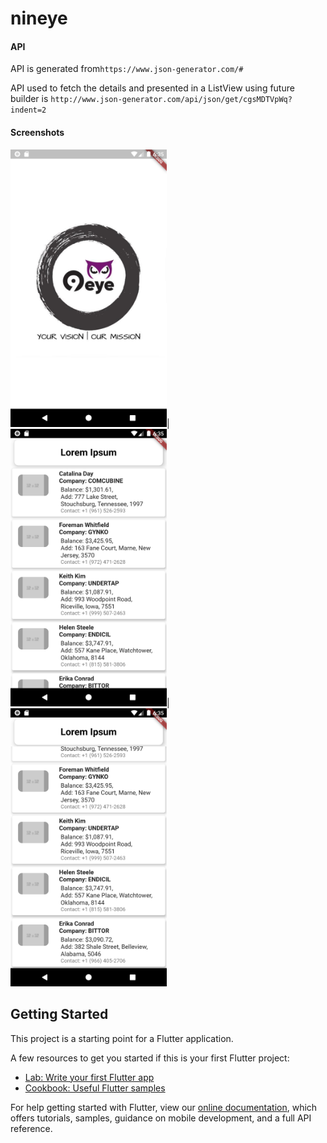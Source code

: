# nineye

#### API

API is generated from`https://www.json-generator.com/#`

API used to fetch the details and presented in a ListView using future builder is `http://www.json-generator.com/api/json/get/cgsMDTVpWq?indent=2`

#### Screenshots

<img src="screenshots/1.png" width="250">|<img src="screenshots/2.png" width="250">| 
<img src="screenshots/3.png" width="250">






## Getting Started

This project is a starting point for a Flutter application.

A few resources to get you started if this is your first Flutter project:

- [Lab: Write your first Flutter app](https://flutter.dev/docs/get-started/codelab)
- [Cookbook: Useful Flutter samples](https://flutter.dev/docs/cookbook)

For help getting started with Flutter, view our
[online documentation](https://flutter.dev/docs), which offers tutorials,
samples, guidance on mobile development, and a full API reference.

